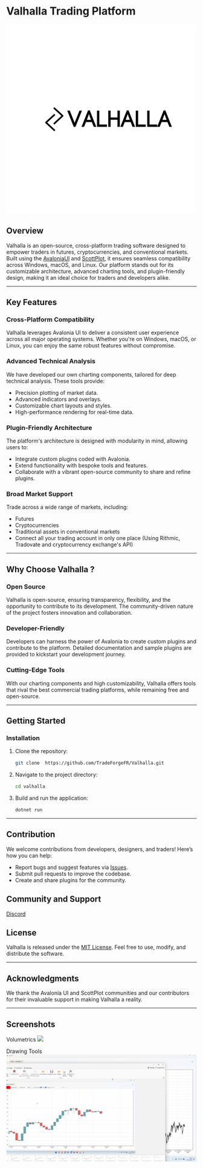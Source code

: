 # Valhalla Trading Platform

![](/Images/logo1.png)

## Overview
Valhalla is an open-source, cross-platform trading software designed to empower traders in futures, cryptocurrencies, and conventional markets. 
Built using the [AvaloniaUI](https://avaloniaui.net/ "AvaloniaUI") and [ScottPlot](https://scottplot.net/ "ScottPlot"), it ensures seamless compatibility across Windows, macOS, and Linux. 
Our platform stands out for its customizable architecture, advanced charting tools, and plugin-friendly design, making it an ideal choice for traders and developers alike.

---

## Key Features

### Cross-Platform Compatibility
Valhalla leverages Avalonia UI to deliver a consistent user experience across all major operating systems. Whether you're on Windows, macOS, or Linux, you can enjoy the same robust features without compromise.

### Advanced Technical Analysis
We have developed our own charting components, tailored for deep technical analysis. These tools provide:
- Precision plotting of market data.
- Advanced indicators and overlays.
- Customizable chart layouts and styles.
- High-performance rendering for real-time data.

### Plugin-Friendly Architecture
The platform's architecture is designed with modularity in mind, allowing users to:
- Integrate custom plugins coded with Avalonia.
- Extend functionality with bespoke tools and features.
- Collaborate with a vibrant open-source community to share and refine plugins.

### Broad Market Support
Trade across a wide range of markets, including:
- Futures
- Cryptocurrencies
- Traditional assets in conventional markets
- Connect all your trading account in only one place (Using Rithmic, Tradovate and cryptocurrency exchange's API)

---

## Why Choose Valhalla ?

### Open Source
Valhalla is open-source, ensuring transparency, flexibility, and the opportunity to contribute to its development. The community-driven nature of the project fosters innovation and collaboration.

### Developer-Friendly
Developers can harness the power of Avalonia to create custom plugins and contribute to the platform. Detailed documentation and sample plugins are provided to kickstart your development journey.

### Cutting-Edge Tools
With our charting components and high customizability, Valhalla offers tools that rival the best commercial trading platforms, while remaining free and open-source.

---

## Getting Started

### Installation
1. Clone the repository:
   ```sh
   git clone  https://github.com/TradeForgeFR/Valhalla.git  
   ```
2. Navigate to the project directory:
   ```sh
   cd valhalla
   ```
3. Build and run the application:
   ```sh
   dotnet run
   ```

---

## Contribution
We welcome contributions from developers, designers, and traders! Here’s how you can help:
- Report bugs and suggest features via [Issues](https://github.com/TradeForgeFR/Valhalla/issues).
- Submit pull requests to improve the codebase.
- Create and share plugins for the community.


## Community and Support
[Discord](https://discord.gg/XWf7bjjcTz)
## License
Valhalla is released under the [MIT License](https://github.com/TradeForgeFR/Valhalla/blob/main/LICENCE.txt). Feel free to use, modify, and distribute the software.

---

## Acknowledgments
We thank the Avalonia UI and ScottPlot communities and our contributors for their invaluable support in making Valhalla a reality.

---

## Screenshots
Volumetrics 
![](/Images/volumetrics.gif)

Drawing Tools
![](/Images/draws.gif)
